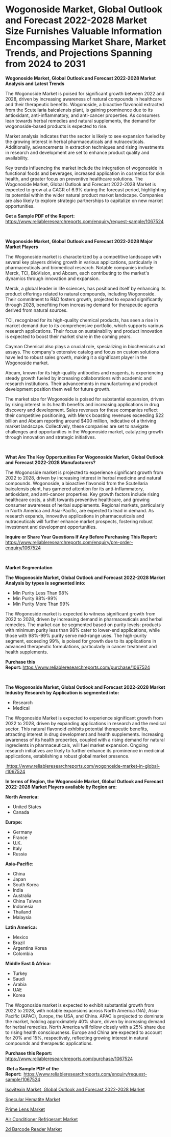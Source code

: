 <p><h1>Wogonoside Market, Global Outlook and Forecast 2022-2028 Market Size Furnishes Valuable Information Encompassing Market Share, Market Trends, and Projections Spanning from 2024 to 2031</h1></p><p><strong>Wogonoside Market, Global Outlook and Forecast 2022-2028 Market Analysis and Latest Trends</strong></p>
<p><p>The Wogonoside Market is poised for significant growth between 2022 and 2028, driven by increasing awareness of natural compounds in healthcare and their therapeutic benefits. Wogonoside, a bioactive flavonoid extracted from the Scutellaria baicalensis plant, is gaining prominence due to its antioxidant, anti-inflammatory, and anti-cancer properties. As consumers lean towards herbal remedies and natural supplements, the demand for wogonoside-based products is expected to rise.</p><p>Market analysis indicates that the sector is likely to see expansion fueled by the growing interest in herbal pharmaceuticals and nutraceuticals. Additionally, advancements in extraction techniques and rising investments in research and development are set to enhance product quality and availability. </p><p>Key trends influencing the market include the integration of wogonoside in functional foods and beverages, increased application in cosmetics for skin health, and greater focus on preventive healthcare solutions. The Wogonoside Market, Global Outlook and Forecast 2022-2028 Market is expected to grow at a CAGR of 6.9% during the forecast period, highlighting its potential within the wider natural product market landscape. Companies are also likely to explore strategic partnerships to capitalize on new market opportunities.</p></p>
<p><strong>Get a Sample PDF of the Report:&nbsp;</strong> <a href="https://www.reliableresearchreports.com/enquiry/request-sample/1067524">https://www.reliableresearchreports.com/enquiry/request-sample/1067524</a></p>
<p>&nbsp;</p>
<p><strong>Wogonoside Market, Global Outlook and Forecast 2022-2028 Major Market Players</strong></p>
<p><p>The Wogonoside market is characterized by a competitive landscape with several key players driving growth in various applications, particularly in pharmaceuticals and biomedical research. Notable companies include Merck, TCI, BioVision, and Abcam, each contributing to the market's dynamics through innovation and expansion.</p><p>Merck, a global leader in life sciences, has positioned itself by enhancing its product offerings related to natural compounds, including Wogonoside. Their commitment to R&D fosters growth, projected to expand significantly through 2028, benefiting from increasing demand for therapeutic agents derived from natural sources.</p><p>TCI, recognized for its high-quality chemical products, has seen a rise in market demand due to its comprehensive portfolio, which supports various research applications. Their focus on sustainability and product innovation is expected to boost their market share in the coming years.</p><p>Cayman Chemical also plays a crucial role, specializing in biochemicals and assays. The company's extensive catalog and focus on custom solutions have led to robust sales growth, making it a significant player in the Wogonoside market.</p><p>Abcam, known for its high-quality antibodies and reagents, is experiencing steady growth fueled by increasing collaborations with academic and research institutions. Their advancements in manufacturing and product development position them well for future growth.</p><p>The market size for Wogonoside is poised for substantial expansion, driven by rising interest in its health benefits and increasing applications in drug discovery and development. Sales revenues for these companies reflect their competitive positioning, with Merck boasting revenues exceeding $22 billion and Abcam reporting around $400 million, indicative of a thriving market landscape. Collectively, these companies are set to navigate challenges and opportunities in the Wogonoside market, catalyzing growth through innovation and strategic initiatives.</p></p>
<p>&nbsp;</p>
<p><strong>What Are The Key Opportunities For Wogonoside Market, Global Outlook and Forecast 2022-2028 Manufacturers?</strong></p>
<p><p>The Wogonoside market is projected to experience significant growth from 2022 to 2028, driven by increasing interest in herbal medicine and natural compounds. Wogonoside, a bioactive flavonoid from the Scutellaria baicalensis plant, has garnered attention for its anti-inflammatory, antioxidant, and anti-cancer properties. Key growth factors include rising healthcare costs, a shift towards preventive healthcare, and growing consumer awareness of herbal supplements. Regional markets, particularly in North America and Asia-Pacific, are expected to lead in demand. As research expands, innovative applications in pharmaceuticals and nutraceuticals will further enhance market prospects, fostering robust investment and development opportunities.</p></p>
<p><strong>Inquire or Share Your Questions If Any Before Purchasing This Report:</strong> <a href="https://www.reliableresearchreports.com/enquiry/pre-order-enquiry/1067524">https://www.reliableresearchreports.com/enquiry/pre-order-enquiry/1067524</a></p>
<p>&nbsp;</p>
<p><strong>Market Segmentation</strong></p>
<p><strong>The Wogonoside Market, Global Outlook and Forecast 2022-2028 Market Analysis by types is segmented into:</strong></p>
<p><ul><li>Min Purity Less Than 98%</li><li>Min Purity 98%-99%</li><li>Min Purity More Than 99%</li></ul></p>
<p><p>The Wogonoside market is expected to witness significant growth from 2022 to 2028, driven by increasing demand in pharmaceuticals and herbal remedies. The market can be segmented based on purity levels: products with minimum purity less than 98% cater to lower-end applications, while those with 98%-99% purity serve mid-range uses. The high-purity segment, exceeding 99%, is poised for growth due to its applications in advanced therapeutic formulations, particularly in cancer treatment and health supplements.</p></p>
<p><strong>Purchase this Report:&nbsp;</strong><a href="https://www.reliableresearchreports.com/purchase/1067524">https://www.reliableresearchreports.com/purchase/1067524</a></p>
<p>&nbsp;</p>
<p><strong>The Wogonoside Market, Global Outlook and Forecast 2022-2028 Market Industry Research by Application is segmented into:</strong></p>
<p><ul><li>Research</li><li>Medical</li></ul></p>
<p><p>The Wogonoside Market is expected to experience significant growth from 2022 to 2028, driven by expanding applications in research and the medical sector. This natural flavonoid exhibits potential therapeutic benefits, attracting interest in drug development and health supplements. Increasing awareness of its health properties, coupled with a rising demand for natural ingredients in pharmaceuticals, will fuel market expansion. Ongoing research initiatives are likely to further enhance its prominence in medicinal applications, establishing a robust global market presence.</p></p>
<p><a href="https://www.reliableresearchreports.com/wogonoside-market-in-global-r1067524">&nbsp;https://www.reliableresearchreports.com/wogonoside-market-in-global-r1067524</a></p>
<p><strong>In terms of Region, the Wogonoside Market, Global Outlook and Forecast 2022-2028 Market Players available by Region are:</strong></p>
<p>
    <p> <strong> North America: </strong>
        <ul>
            <li>United States</li>
            <li>Canada</li>
        </ul>
        </p> 
    <p> <strong> Europe: </strong>
        <ul>
            <li>Germany</li>
            <li>France</li>
            <li>U.K.</li>
            <li>Italy</li>
            <li>Russia</li>
        </ul>
        </p> 
    <p> <strong> Asia-Pacific: </strong>
        <ul>
            <li>China</li>
            <li>Japan</li>
            <li>South Korea</li>
            <li>India</li>
            <li>Australia</li>
            <li>China Taiwan</li>
            <li>Indonesia</li>
            <li>Thailand</li>
            <li>Malaysia</li>
        </ul>
        </p> 
    <p> <strong> Latin America: </strong>
        <ul>
            <li>Mexico</li>
            <li>Brazil</li>
            <li>Argentina Korea</li>
            <li>Colombia</li>
        </ul>
        </p> 
    <p> <strong> Middle East & Africa: </strong>
        <ul>
            <li>Turkey</li>
            <li>Saudi</li>
            <li>Arabia</li>
            <li>UAE</li>
            <li>Korea</li>
        </ul>
    </p>
    </p>
<p><p>The Wogonoside market is expected to exhibit substantial growth from 2022 to 2028, with notable expansions across North America (NA), Asia-Pacific (APAC), Europe, the USA, and China. APAC is projected to dominate the market, holding approximately 40% share, driven by increasing demand for herbal remedies. North America will follow closely with a 25% share due to rising health consciousness. Europe and China are expected to account for 20% and 15%, respectively, reflecting growing interest in natural compounds and therapeutic applications.</p></p>
<p><strong>Purchase this Report: </strong><a href="https://www.reliableresearchreports.com/purchase/1067524">https://www.reliableresearchreports.com/purchase/1067524</a></p>
<p>&nbsp;<strong>Get a Sample PDF of the Report:&nbsp;&nbsp;</strong><a href="https://www.reliableresearchreports.com/enquiry/request-sample/1067524">https://www.reliableresearchreports.com/enquiry/request-sample/1067524</a></p>
<p><strong></strong></p>
<p><p><a href="https://github.com/FlorianWolf90/Market-Research-Report-List-1/blob/main/isovitexin-market-global-outlook-and-forecast-2022-2028-market.md">Isovitexin Market, Global Outlook and Forecast 2022-2028 Market</a></p><p><a href="https://issuu.com/reportprime-2/docs/specular-hematite-market-size-2030._107c02039d9af1">Specular Hematite Market</a></p><p><a href="https://medium.com/@lamm8276/the-global-prime-lens-market-is-projected-to-experience-an-annual-growth-rate-of-12-8-5951dd7ba1a1">Prime Lens Market</a></p><p><a href="https://www.linkedin.com/pulse/global-air-conditioner-refrigerant-market-size-expected-njkhe?trackingId=hcPPKTadQlyrCvR0oIUfZw%3D%3D">Air Conditioner Refrigerant Market</a></p><p><a href="https://medium.com/@khumanzwollel1/the-2d-barcode-reader-market-has-witnessed-significant-growth-in-recent-years-and-this-trend-is-6a4ae90dae86">2d Barcode Reader Market</a></p></p>